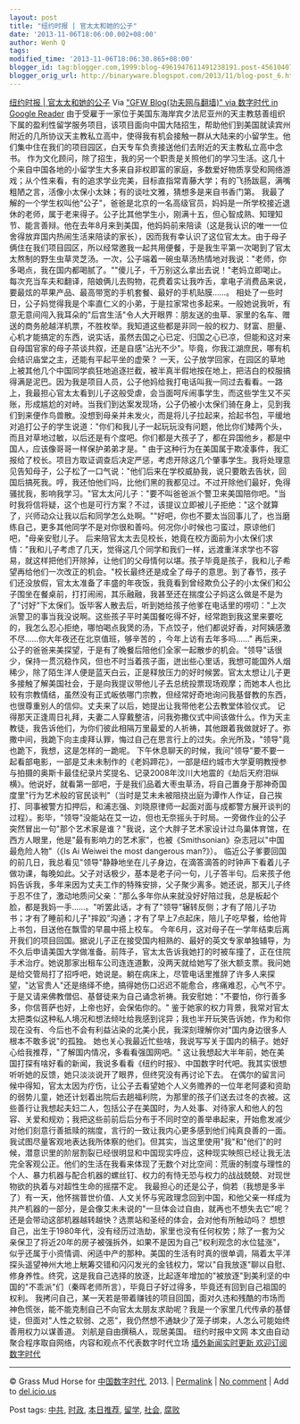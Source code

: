 ```yaml
---
layout: post
title: "纽约时报 | 官太太和她的公子"
date: '2013-11-06T18:06:00.002+08:00'
author: Wenh Q
tags: 
modified_time: '2013-11-06T18:06:30.865+08:00'
blogger_id: tag:blogger.com,1999:blog-4961947611491238191.post-4561040796750848340
blogger_orig_url: http://binaryware.blogspot.com/2013/11/blog-post_6.html
---
```

[纽约时报 |
官太太和她的公子](http://feedproxy.google.com/~r/chinagfwblog/~3/q0T5lYPdiU4/)
Via ["GFW Blog(功夫网与翻墙)" via 数字时代 in Google
Reader](https://www.blogger.com/blogger.g?blogID=4961947611491238191)
由于受雇于一家位于美国东海岸宾夕法尼亚州的天主教慈善组织下属的盈利性留学服务项目，该项目面向中国大陆招生，帮助他们到美国就读宾州附近的几所协议天主教私立高中，使得我有机会接触一群从大陆来的小留学生。他们集中住在我们的项目园区，白天专车负责接送他们去附近的天主教私立高中念书。
作为文化顾问，除了招生，我的另一个职责是关照他们的学习生活。这几十个来自中国各地的小留学生大多来自非权即富的家庭，多数爱好物质享受和网络游戏；从个性来看，有的追求学业完美，目标直指常青藤大学；有的飞扬跋扈，满嘴粗陋之言，活像小太保小太妹；有的谈吐文雅，猜想多是来自书香门第。
我最了解的一个学生权叫他"公子"，爸爸是北京的一名高级官员，妈妈是一所学校接近退休的老师，属于老来得子。公子比其他学生小，刚满十五，但心智成熟、知理知节、能言善辩。他在去年8月来到美国，他妈妈前来陪读（这是我认识的唯一一位舍得放弃国内热闹生活来陪读的家长），因而我有幸认识了这位官太太。由于母子俩住在我们项目园区，所以经常邀我一起共用便餐，于是我生平第一次喝到了官太太熬制的野生虫草灵芝汤。一次，公子端着一碗虫草汤热情地对我说："老师，你多喝点，我在国内都喝腻了。""傻儿子，千万别这么拿出去说！"老妈立即喝止。每次充当车夫和翻译，陪娘俩儿去购物，花费着实让我咋舌，拿电子消费品来说，要最炫的苹果产品、最高带宽的手机套餐、最好的手机贴膜……。
相处了一些时日，公子妈觉得我是个率直仁义的小弟，于是拉家常也多起来。一般她说我听，有意无意间闯入我耳朵的"后宫生活"令人大开眼界：朋友送的虫草、家里的名车、赠送的商务舱越洋机票，不胜枚举。我知道这些都是非同一般的权力、财富、胆量、心机才能搞定的东西，说实话，虽然去国之心已定、归国之心已凉，但能和这对来自母国官家的母子茶谈共叙，还是自感"沾光不少"。毕竟，你我江湖庶民，哪有机会结识庙堂之主，还能有平起平坐的虚荣？
一天，公子放学回家，在园区的草地上被其他几个中国同学疯狂地追逐拦截，被半真半假地按在地上，把洁白的校服搞得满是泥巴。因为我是项目人员，公子他妈给我打电话叫我一同过去看看。一路上，我最担心官太太看到儿子这般受虐，会当面呵斥闹事学生，而这些学生又不买账，形成尴尬的对峙。当我们到达案发现场，公子仍被小太保们骑在身上，见到我们到来便作鸟兽散。没想到母亲并未发火，而是将儿子拉起来，拾起书包，平缓地对追打公子的学生说道："你们和我儿子一起玩玩没有问题，他比你们矮两个头，而且对草地过敏，以后还是有个度吧。你们都是大孩子了，都在异国他乡，都是中国人，应该像哥哥一样保护弟弟才是。"
由于这种行为在美国属于欺凌事件，我汇报给了校长。项目方取证调查后决定严惩，考虑开除这几个肇事学生。我将处理意见告知母子，公子松了一口气说："他们后来在学校威胁我，说只要敢去告状，回国后搞死我。哼，我还怕他们吗，比他们黑的我都见过。不过开除他们最好，免得骚扰我，影响我学习。"官太太问儿子："要不叫爸爸派个警卫来美国陪你吧。"当时我将信将疑，这个也是可行方案？不过，该提议立即被儿子拒绝："这个就算了，兴师动众让我以后和同学怎么处啊。""好吧，你也不要太当回事儿了，也当磨练自己，更多其他同学不是对你很和善吗。何况你小时候也刁蛮过，原谅他们吧，"母亲安慰儿子。
后来陪官太太去见校长，她竟在校方面前为小太保们求情："我和儿子考虑了几天，觉得这几个同学和我们一样，远渡重洋求学也不容易，就这样把他们开除掉，让他们的父母情何以堪。孩子毕竟是孩子，我和儿子希望再给他们一次改正的机会。"校长最终还是成全了母子的意思。到了春节，孩子们还没放假，官太太准备了丰盛的年夜饭，我竟看到曾经欺负公子的小太保们和公子围坐在餐桌前，打打闹闹，其乐融融，我甚至还在揣度公子妈这么做是不是为了"讨好"下太保们。饭毕客人散去后，听到她给孩子他爹在电话里的唠叨："上次派警卫的事当我没说啊。这些孩子平时美国餐吃得不好，经常跑到我这里来要吃的，我怎么忍心拒绝，哪怕喝点我煲的汤，下点饺子，他们都说好香，对阿姨感激不尽……你大年夜还在北京值班，够辛苦的
，今年上访有去年多吗……"
再后来，公子的爸爸来美探望，于是有了晚餐后陪他们全家一起散步的机会。"领导"话很少，保持一贯沉稳作风，但也不时当着孩子面，迸出些心里话，我想可能国外人烟稀少，除了陌生洋人便是蓝天白云，正是释放压力的好时候罢。官太太想让儿子更多接触了解美国社会，于是向我提议带他儿子去总统投票现场观摩；而她本人也比较有宗教情结，虽然没有正式皈依哪门宗教，但经常好奇地询问我基督教的东西，也很尊重别人的信仰。丈夫来了以后，她提出让我带他老公去教堂体验仪式。
记得那天正逢周日礼拜，夫妻二人穿戴整洁，问我弥撒仪式中间该做什么。作为天主教徒，我告诉他们，为你们彼此相隔万里最爱的人祈祷，其他跟着我做就好了。弥撒中间，我跪下向主虔拜认罪，悔过自己在思言行上的过失。余光所及，"领导"竟也跪下，我想，这是怎样的一跪呢。
下午休息聊天的时候，我问"领导"要不要一起看部电影，一部是艾未未制作的《老妈蹄花》，一部是纽约城市大学夏明教授参与拍摄的奥斯卡最佳纪录片奖提名、记录2008年汶川大地震的《劫后天府泪纵横》。他说好，就看第一部吧，于是我们品着大枣虫草汤，将自己置身于那神奇国度里"行为艺术般的官民谈判"（当时是艾未未被阻挠出庭为谭作人作证，自己挨打、同事被警方扣押后，和浦志强、刘晓原律师一起面对面与成都警方展开谈判的过程）。影毕，"领导"没能站在艾一边，但也无奈摇头于时局。一旁做作业的公子突然冒出一句"那个艺术家是谁？"我说，这个大胖子艺术家设计过鸟巢体育馆，在西方人眼里，他是"最有影响力的艺术家"，也被《Smithsonian》杂志冠以"中国最危险人物"（《Is
Ai Weiwei the most dangerous man?》）。
临近公子爹要回国的前几日，我总看见"领导"静静地坐在儿子身边，在滴答滴答的时钟声下看着儿子做功课，每晚如此。父子对话极少，基本是老子问一句，儿子答半句。后来孩子他妈告诉我，多年来因为丈夫工作的特殊安排，父子聚少离多。她还说，那天儿子终于忍不住了，激动地质问父亲："那么多年你从来就没好好陪过我，总是板起个脸，都是我妈一手……。"听罢此话，才有了"领导"辗转反侧；才有了陪儿子功书；才有了睡前和儿子"摔跤"沟通；才有了早上7点起床，陪儿子吃早餐，给他背上书包，目送他在飘雪的早晨中搭上校车。
今年6月，这对母子在一学年结束后离开我们的项目回国。据说儿子正在接受国内相熟的、最好的英文专家单独辅导，为不久后申请美国大学做准备。前阵子，官太太告诉我她打的时被车撞了，正在住院手术治疗。她说那家出租车公司连连道歉，没两天就给她写了张大额支票。我问她是给交管局打了招呼吧，她说是。躺在病床上，尽管电话里推辞了许多人来探望，"达官贵人"还是络绎不绝，搞得她伤口迟迟不能愈合，疼痛难忍，心气不宁。于是又请来佛教僧侣、基督徒来为自己诵念祈祷。我安慰她："不要怕，你行善多多，你信菩萨也好，上帝也好，会保佑你的。"
鉴于她家的权力背景，我常对官太太把类似这种私人境况和想法倾吐给我感到诧异；我也半开玩笑告诉她，作为和你现在没有、今后也不会有利益沾染的北美小民，我深刻理解你对"国内身边很多人根本不敢多说"的孤独。
她也关心我最近忙些啥，我说写写关于国内的稿子。她好心给我推荐，"了解国内情况，多看看强国网吧。"
这让我想起大半年前，她在美国打探有啥好看的新闻，我说多看看《纽约时报》、中国数字时代吧。我其实很想听听她的反馈，她只淡淡说开了眼界，但终究没有再讨论下去。
在偶尔的留言问候中得知，官太太因为疗伤，让公子去看望她个人义务赡养的一位年老阿婆和资助的弱势儿童，她还计划着出院后去趟福利院，为那里的孩子们送去过冬的衣被。这些善行让我想起夫妇二人，包括公子在美国时，为人处事、对待家人和他人的包容、关爱和规劝；我把这些前前后后分布于不同时空的善举串起来，开始愈发减少对他们刻意行善抵赎的揣度，言行的一致让我内心更多感到他们纯真良善的一面。
我试图尽量客观地表达我所体察的他们。但其实，当这里使用"我"和"他们"的时候，潜意识里的阶层割裂已经很明显和中国现实呼应，这种现实映照已经让我无法完全客观公正。他们的生活在我看来体现了无数个对比空间：荒唐的制度与理性的个人、暴力机器与配合机器的螺丝钉、权力的有恃无恐与权力的战战兢兢、对现世物欲的执着与对超性生命的摇摆不定。
我最担心的还是公子，倘若（我想是多半了）有一天，他怀揣普世价值、人文关怀与宪政理念回到中国，和他父亲一样成为共产机器的一部分，是会像艾未未说的"一旦体会过自由，就再也不想失去它"呢？还是会带动这部机器越转越快？选票站和圣经的体会，会对他有所触动吗？
想想自己，出生于1980年代，没有经历过浩劫，家里也没有任何权势；除了一套为父亲保卫了将近20年的房子被强拆外，如果不是因为自己"权利观念的水位猛涨"，似乎还属于小资情调、闲适中产的那种。美国的生活有时真的很单调，隔着太平洋探头遥望神州大地上觥筹交错和闪闪发光的金钱权力，常以"自我放逐"聊以自慰、修身养性。终究，这是我自己选择的放逐，比起逐年增加的"被放逐"到美利坚的中国的"不乖派"们（秦晖老师所言），毕竟日子好过得多，毕竟还有回到自己祖国的权利。
我拷问自己，某一天若是带着赚钱的项目回国，面对久违和残酷的市场而神色慌张，能不能克制自己不向官太太朋友求助呢？我是一个家里几代传承的基督徒，但面对"人性之软弱、之恶"，我仍然想不通缺少了笼子绑束，人怎么可能始终善用权力以谋善道。
刘航是自由撰稿人，现居美国。
纽约时报中文网
本文由自动聚合程序取自网络，内容和观点不代表数字时代立场
[墙外新闻实时更新 欢迎订阅数字时代](http://eepurl.com/mstlf)

* * * * *

© Grass Mud Horse for
[中国数字时代](http://chinadigitaltimes.net/chinese), 2013. |
[Permalink](http://chinadigitaltimes.net/chinese/2013/11/%E7%BA%BD%E7%BA%A6%E6%97%B6%E6%8A%A5-%E5%AE%98%E5%A4%AA%E5%A4%AA%E5%92%8C%E5%A5%B9%E7%9A%84%E5%85%AC%E5%AD%90/)
| [No
comment](http://chinadigitaltimes.net/chinese/2013/11/%E7%BA%BD%E7%BA%A6%E6%97%B6%E6%8A%A5-%E5%AE%98%E5%A4%AA%E5%A4%AA%E5%92%8C%E5%A5%B9%E7%9A%84%E5%85%AC%E5%AD%90/#comments)
| Add to
[del.icio.us](http://del.icio.us/post?url=http://chinadigitaltimes.net/chinese/2013/11/%E7%BA%BD%E7%BA%A6%E6%97%B6%E6%8A%A5-%E5%AE%98%E5%A4%AA%E5%A4%AA%E5%92%8C%E5%A5%B9%E7%9A%84%E5%85%AC%E5%AD%90/&title=%E7%BA%BD%E7%BA%A6%E6%97%B6%E6%8A%A5%20%7C%20%E5%AE%98%E5%A4%AA%E5%A4%AA%E5%92%8C%E5%A5%B9%E7%9A%84%E5%85%AC%E5%AD%90)

 Post tags:
[中共](http://chinadigitaltimes.net/chinese/tag/%E4%B8%AD%E5%85%B1/?category=10466),
[时政](http://chinadigitaltimes.net/chinese/tag/%E6%97%B6%E6%94%BF/?category=10466),
[本日推荐](http://chinadigitaltimes.net/chinese/tag/%E6%9C%AC%E6%97%A5%E6%8E%A8%E8%8D%90/?category=10466),
[留学](http://chinadigitaltimes.net/chinese/tag/%E7%95%99%E5%AD%A6/?category=10466),
[社会](http://chinadigitaltimes.net/chinese/tag/%E7%A4%BE%E4%BC%9A/?category=10466),
[腐败](http://chinadigitaltimes.net/chinese/tag/%E8%85%90%E8%B4%A5/?category=10466)
